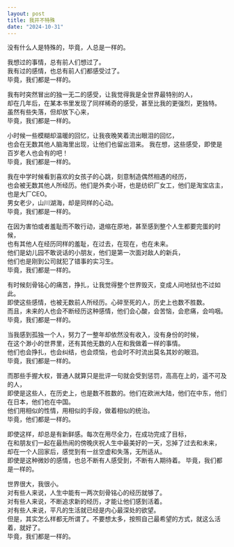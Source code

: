 ```yaml
---
layout: post
title: 我并不特殊
date: "2024-10-31"
---
```



没有什么人是特殊的，毕竟，人总是一样的。

我想过的事情，总有前人们想过了。   
我有过的感情，也总有前人们都感受过了。   
毕竟，我们都是一样的。

我有时突然冒出的独一无二的感受，让我觉得我是全世界最特别的人，   
却在几年后，在某本书里发现了同样稀奇的感受，甚至比我的更强烈，更独特。   
虽然有些失落，但却放下心来，   
毕竟，我们都是一样的。

小时候一些模糊却温暖的回忆，让我夜晚笑着流出眼泪的回忆，   
也会在无数其他人脑海里出现，让他们也留出泪来。
我在想，这些感受，即使是百岁老人也会有的吧！   
毕竟，我们都是一样的。

我在中学时候看到喜欢的女孩子的心跳，刻意制造偶然相遇的经历，   
也会被无数其他人所经历。他们是外卖小哥，也是纺织厂女工，他们是淘宝店主，也是大厂CEO。   
男女老少，山川湖海，却是同样的心动。   
毕竟，我们都是一样的。

在因为害怕或者羞耻而不敢行动，退缩在原地，甚至感到整个人生都要完蛋的时候，   
也有其他人在经历同样的羞耻，在过去，在现在，也在未来。   
他们是幼儿园不敢说话的小朋友，他们是第一次面对敌人的新兵，   
他们也是刚到公司就犯了错事的实习生。   
毕竟，我们都是一样的。

有时候刻骨铭心的痛苦，挣扎，让我觉得整个世界毁灭，变成人间地狱也不过如此。   
即使这些感情，也被无数前人所经历。心碎至死的人，历史上也数不胜数。    
而且，未来的人也会不断经历这种感情，他们会心酸，会苦恼，会悲痛，会呜咽。   
毕竟，我们都是一样的。

当我感到孤独一个人，努力了一整年却依然没有收入，没有身份的时候，   
在这个渺小的世界里，还有其他无数的人在和我做着一样的事情。   
他们也会挣扎，也会纠结，也会烦恼，也会时不时流出莫名其妙的眼泪。   
毕竟，我们都是一样的。

而那些手握大权，普通人就算只是批评一句就会受到惩罚，高高在上的，遥不可及的人，   
即使是这些人，在历史上，也是数不胜数的。他们在欧洲大陆，他们在中东，他们在日本，他们也在中国。   
他们用相似的性情，用相似的手段，做着相似的统治。   
毕竟，他们都是一样的。

即使这样，却总是有新鲜感。每次在用尽全力，在成功完成了目标，   
在和朋友们一起在最热闹的傍晚庆祝人生中最美好的一天，忘掉了过去和未来，   
却在一个人回家后，感觉到有一丝空虚和失落，无所适从。   
即使是这种微妙的感情，也总不断有人感受到，不断有人期待着。 
毕竟，我们都是一样的。


世界很大，我很小。    
对有些人来说，人生中能有一两次刻骨铭心的经历就够了。   
对有些人来说，不断追求新的经历，才能让他们感到活着。   
对有些人来说，平凡的生活就已经是内心最深处的欲望。   
但是，其实怎么样都无所谓了。不要想太多，按照自己最希望的方式，就这么活着，就好了。   
毕竟，我们都是一样的。
